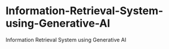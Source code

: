 # Information-Retrieval-System-using-Generative-AI
Information Retrieval System using Generative AI
